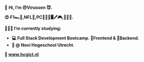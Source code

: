 👋 <b>Hi, I’m @Virussen 😈.

😍 F1🏎️🏁,NFL🏈,PC👷🏻‍♂️🖥🖊️🎮,👂🏻🎶.

👨🏼‍🎓 I’m currently studying:
 - 💻 Full Stack Development Bootcamp.
   🔼Frontend & 🔽Backend. 
 - 🏦 @ Novi Hogeschool Utrecht.

🔗 www.hcgict.nl</b>
<!---
Virussen/Virussen is a ✨ special ✨ repository because its `README.md` (this file) appears on your GitHub profile.
You can click the Preview link to take a look at your changes.
--->
